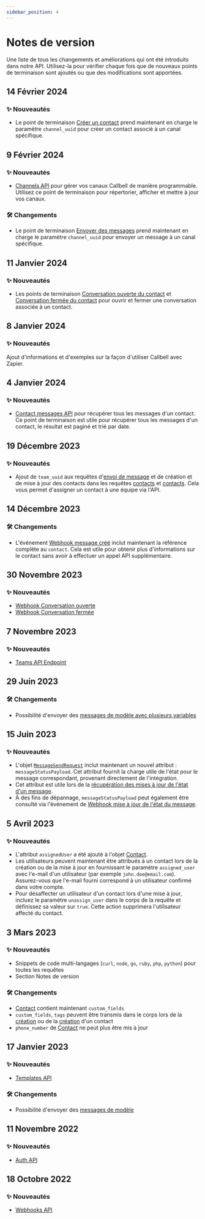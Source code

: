 ```yaml
---
sidebar_position: 4
---
```


# Notes de version

Une liste de tous les changements et améliorations qui ont été introduits dans notre API. Utilisez-la pour vérifier chaque fois que de nouveaux points de terminaison sont ajoutés ou que des modifications sont apportées.

## 14 Février 2024

### ✨ Nouveautés

- Le point de terminaison [Créer un contact](/api/reference/contacts_api/post_contacts) prend maintenant en charge le paramètre `channel_uuid` pour créer un contact associé à un canal spécifique.

## 9 Février 2024

### ✨ Nouveautés

- [Channels API](/api/reference/channels_api/introduction) pour gérer vos canaux Callbell de manière programmable. Utilisez ce point de terminaison pour répertorier, afficher et mettre à jour vos canaux.

### 🛠️ Changements

- Le point de terminaison [Envoyer des messages](/api/reference/messages_api/post_send_messages) prend maintenant en charge le paramètre `channel_uuid` pour envoyer un message à un canal spécifique.

## 11 Janvier 2024

### ✨ Nouveautés

- Les points de terminaison [Conversation ouverte du contact](/api/reference/contacts_api/post_contact_conversation_open) et [Conversation fermée du contact](/api/reference/contacts_api/post_contact_conversation_close) pour ouvrir et fermer une conversation associée à un contact.

## 8 Janvier 2024

### ✨ Nouveautés

Ajout d'informations et d'exemples sur la façon d'utiliser Callbell avec Zapier.

## 4 Janvier 2024

### ✨ Nouveautés

- [Contact messages API](/api/reference/contacts_api/get_contact_messages) pour récupérer tous les messages d'un contact. Ce point de terminaison est utile pour récupérer tous les messages d'un contact, le résultat est paginé et trié par date.

## 19 Décembre 2023

### ✨ Nouveautés

- Ajout de `team_uuid` aux requêtes d'[envoi de message](/api/reference/messages_api/post_send_messages) et de création et de mise à jour des contacts dans les requêtes [contacts](/api/reference/contacts_api/post_contacts) et [contacts](/api/reference/contacts_api/patch_contacts). Cela vous permet d'assigner un contact à une équipe via l'API.

## 14 Décembre 2023

### 🛠️ Changements

- L'événement [Webhook message créé](/api/reference/webhooks/message_events/message_created) inclut maintenant la référence complète au `contact`. Cela est utile pour obtenir plus d'informations sur le contact sans avoir à effectuer un appel API supplémentaire.

## 30 Novembre 2023

### ✨ Nouveautés

- [Webhook Conversation ouverte](/api/reference/webhooks/conversation_events/conversation_opened)
- [Webhook Conversation fermée](/api/reference/webhooks/conversation_events/conversation_closed)

## 7 Novembre 2023

### ✨ Nouveautés

- [Teams API Endpoint](/api/reference/teams_api/introduction)

## 29 Juin 2023

### 🛠️ Changements

- Possibilité d'envoyer des [messages de modèle avec plusieurs variables](/api/reference/messages_api/post_send_messages#send-multi-variables-template-messages)

## 15 Juin 2023

### ✨ Nouveautés

- L'objet [`MessageSendRequest`](/api/reference/object_types/message_send_request) inclut maintenant un nouvel attribut : `messageStatusPayload`. Cet attribut fournit la charge utile de l'état pour le message correspondant, provenant directement de l'intégration.
- Cet attribut est utile lors de la [récupération des mises à jour de l'état d'un message](/api/reference/messages_api/get_message_status).
- À des fins de dépannage, `messageStatusPayload` peut également être consulté via l'événement de [Webhook mise à jour de l'état du message](/api/reference/webhooks/message_events/message_status_updated).

## 5 Avril 2023

### ✨ Nouveautés

- L'attribut `assignedUser` a été ajouté à l'objet [Contact](/api/reference/object_types/contact).
- Les utilisateurs peuvent maintenant être attribués à un contact lors de la création ou de la mise à jour en fournissant le paramètre `assigned_user` avec l'e-mail d'un utilisateur (par exemple `john.doe@email.com`). Assurez-vous que l'e-mail fourni correspond à un utilisateur confirmé dans votre compte.
- Pour désaffecter un utilisateur d'un contact lors d'une mise à jour, incluez le paramètre `unassign_user` dans le corps de la requête et définissez sa valeur sur `true`. Cette action supprimera l'utilisateur affecté du contact.

## 3 Mars 2023

### ✨ Nouveautés

- Snippets de code multi-langages (`curl`, `node`, `go`, `ruby`, `php`, `python`) pour toutes les requêtes
- Section Notes de version

### 🛠️ Changements

- [Contact](/api/reference/object_types/contact) contient maintenant `custom_fields`
- `custom_fields`, `tags` peuvent être transmis dans le corps lors de la [création](/api/reference/contacts_api/post_contacts) ou de la [création](/api/reference/contacts_api/post_contacts) d'un contact
- `phone_number` de [Contact](/api/reference/object_types/contact) ne peut plus être mis à jour

## 17 Janvier 2023

### ✨ Nouveautés

- [Templates API](/api/reference/template_messages_api/introduction)

### 🛠️ Changements

- Possibilité d'envoyer des [messages de modèle](/api/reference/messages_api/post_send_messages#send-template-messages)

## 11 Novembre 2022

### ✨ Nouveautés

- [Auth API](/api/reference/auth_api/introduction)

## 18 Octobre 2022

### ✨ Nouveautés

- [Webhooks API](/api/reference/webhooks_api/introduction)